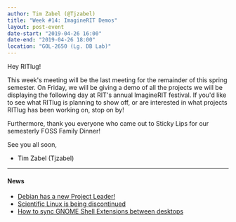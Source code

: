 ```yaml
---
author: Tim Zabel (@Tjzabel)
title: "Week #14: ImagineRIT Demos"
layout: post-event
date-start: "2019-04-26 16:00"
date-end: "2019-04-26 18:00"
location: "GOL-2650 (Lg. DB Lab)"
---
```


Hey RITlug!


This week's meeting will be the last meeting for the remainder of this spring semester.
On Friday, we will be giving a demo of all the projects we will be displaying the following day at RIT's annual ImagineRIT festival.
If you'd like to see what RITlug is planning to show off, or are interested in what projects RITlug has been working on, stop on by!


Furthermore, thank you everyone who came out to Sticky Lips for our semesterly FOSS Family Dinner! 


See you all soon,

- Tim Zabel (Tjzabel)

---

#### News
* [Debian has a new Project Leader!](https://itsfoss.com/debian-project-leader-election/)
* [Scientific Linux is being discontinued](https://itsfoss.com/scientific-linux-discontinued/)
* [How to sync GNOME Shell Extensions between desktops](https://www.omgubuntu.co.uk/2019/04/sync-gnome-shell-extensions)
